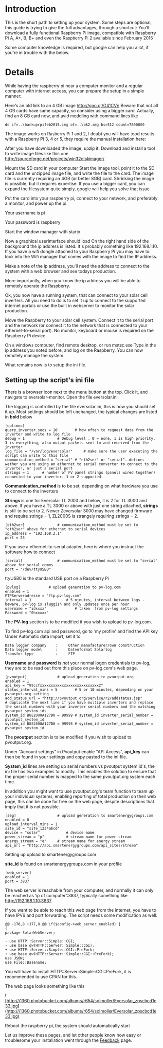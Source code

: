 # Introduction #

This is the short path to setting up your system. Some steps are optional, this guide is trying to give the full advantages, through a shortcut: You'll download a fully functional Raspberry Pi image, compatible with Raspberry Pi A, A+, B, B+ and even the Raspberry Pi 2 available since February 2015

Some computer knowledge is required, but google can help you a lot, if you're in trouble with the below.

# Details #
While having the raspberry pi near a computer monitor and a regular computer with internet access, you can prepare the setup in a simple manner:

Here's an old link to an 4 GB image http://goo.gl/O41CVn Beware that not all 4 GB cards have same capacity, so consider using a bigger card. Actually, find an 8 GB card now, and avid meddling with command lines like
```
dd if=..\backuprpifeb2015.img of=..\bk2.img bs=512 count=7800000
```
The image works on Rasberry Pi 1 and 2, I doubt you will have tood results with a Raspberry Pi 3, 4 or 5, they require the manual installation here:

After you have downloaded the image, upzip it.
Download and install a tool to write image files like this one http://sourceforge.net/projects/win32diskimager/

Mount the SD card in your computer
Start the image tool, point it to the SD card and the unzipped image file, and write the file to the card. The image file is currently requiring an 4GB (or better 8GB) card. Shrinking the image is possible, but it requires expertise. If you use a bigger card, you can expand the filesystem quite simply, google will help you solve that issue.


Put the card into your raspberry pi, connect to your network, and preferably a monitor, and power up the pi.

Your username is pi

Your password is raspberry

Start the window manager with startx

Now a graphical userinterface should load
On the right hand side of the background the ip address is listed. It's probably something like 192.168.1.10. If you have a wifi dongle attached to your Raspberry Pi you may have to look into the Wifi manager that comes with the image to find the IP address.

Make a note of the ip address, you'll need the address to connect to the system with a web browser and see todays production.

More importantly, when you know the ip address you will be able to remotely operate the Raspberry.

Ok, you now have a running system, that can connect to your solar cell inverters. All you need to do is to set it up to connect to the supported internet portals or use the built in webserver to monitor the solar production.

Move the Raspberry to your solar cell system. Connect it to the serial port and the network (or connect it to the network that is connected to your ethernet-to-serial port). No monitor, keyboard or mouse is required on the Raspberry Pi device.

On a windows computer, find remote desktop, or run mstsc.exe
Type in the ip address you noted before, and log on the Raspberry. You can now remotely manage the system.


What remains now is to setup the ini file.

## Setting up the script's ini file ##
There is a browser icon next to the menu button at the top. Click it, and navigate to eversolar-monitor. Open the file eversolar.ini

The logging is controlled by the file eversolar.ini, this is how you should set it up. Most settings should be left unchanged, the typical changes are listed in **bold** below



```
[options]
query_inverter_secs = 10		# how often to request data from the inverter and write to log file
debug = 1				# Debug level , 0 = none, 1 is high priority, 3 is everything, also output packets sent to and received from the inverter
log_file = "/var/log/eversolar"		# make sure the user executing the script can write to this file
communication_method = "serial"	# "eth2ser" or "serial". defines wether you are using an ethernet to serial converter to connect to the inverter, or just a serial port
strings = 1      # number of PV panel strings (panels wired together) connected to your inverter. 1 or 2 supported.
```


**Communication\_method** is to be set, depending on what hardware you use to connect to the inverters

**Strings** is one for Eversolar TL 2000 and below, it is 2 for TL 3000 and above. If you have a TL 3000 or above with just one string attached, **strings** is still to be set to 2. Newer Zeversolar 3000 may have changed firmware and require strings = 1, ZL2000S is strangely requiring strings = 2.

```
[eth2ser]				# communication_method must be set to "eth2ser" above for ethernet to serial devices
ip_address = "192.168.2.1"
port = 23
```

If you use a ethernet-to-serial adapter, here is where you instruct the software how to connect

```
[serial]				# communication_method must be set to "serial" above for serial comms
port = "/dev/ttyUSB0"
```

ttyUSB0 is the standard USB port on a Raspberry Pi

```
[pvlog]				# upload generation to pv-log.com
enabled = 1
FTPServeradresse = "ftp.pv-log.com"
interval = 1		        # 5 minutes, interval between logs - beware, pv-log is sluggish and only updates once per hour
username = "idxxxx"             # taken  from pv-log settings
Password = "0hxxxxx"
```

The **PV-log** section is to be modified if you wish to upload to pv-log.com.

To find pv-log.com api and password, go to 'my profile' and find the API key
Under Automatic data import, set it to
```
Data logger company    :     Other manufacturer/own construction
Data logger model      :     Datenformat Solarlog
Transfer type          :     FTP
```

**Username** and **password** is _not_ your normal logon credentials to pv-log, they are to be read out from this place on pv-log.com's web page.


```
[pvoutput]				# upload generation to pvoutput.org
enabled = 1
api_key = "99ccfxxxxxxxxxxxxxxxxxxxxxxxxxxx2"
status_interval_mins = 5		# 5 or 10 minutes, depending on your pvoutput.org setting
add_status_url = "http://pvoutput.org/service/r2/addstatus.jsp"
# duplicate the next line if you have multiple inverters and replace the serial numbers with your inverter serial numbers and the matching pvoutput system ids
system_id B882000A127D0 = 99999 # system_id inverter_serial_number = pvoutput_system_id
system_id B882000A127D0 = 99998 # system_id inverter_serial_number = pvoutput_system_id

```

The **pvoutput** section is to be modified if you wish to upload to pvoutput.org.

Under "Account settings" in Pvoutput enable "API Access", **api\_key** can then be found in your settings and copy pasted to the ini file.

**System\_id** lines are setting up serial numbers vs pvoutput system id's, the ini file has two examples to modify. This enables the solution to ensure that the proper serial number is mapped to the same pvoutput.org system each time.

In addition you might want to use pvoutput.org's team function to team up your individual systems, enabling reporting of total production on their web page, this can be done for free on the web page, despite descriptions that imply that it is not possible.

```
[seg]					# upload generation to smartenergygroups.com
enabled = 0
upload_interval_mins = 1
site_id = "site_1234abcd"
device = "solar"			# device name
power_stream = "p"			# stream name for power stream
energy_stream = "e"		# stream name for energy stream
api_url = "http://api.smartenergygroups.com/api_sites/stream"
```

Setting up upload to smartenergygroups.com

**site\_id** is found on smartenergygroups.com in your profile

```
[web_server]
enabled = 1
port = 3837
```

The web server is reachable from your computer, and normally it can only be reached as 'ip of computer':3837, typically something like http://192.168.1.10:3837

If you want to be able to reach this web page from the internet, you have to have IPV6 and port forwarding. The script needs some modification as well:

```
@@ -176,8 +177,8 @@ if($config->web_server_enabled) {
{
package SolarWebServer;

- use HTTP::Server::Simple::CGI;
- use base qw(HTTP::Server::Simple::CGI);
+ use HTTP::Server::Simple::CGI::PreFork;
+ use base qw(HTTP::Server::Simple::CGI::PreFork);
use JSON;
use File::Basename;
```

You will have to install HTTP::Server::Simple::CGI::PreFork, it is recommended to use CPAN for this.

The web page looks something like this

![http://i1360.photobucket.com/albums/r654/solmoller/Eversolar_zpscbcd1e33.jpg](http://i1360.photobucket.com/albums/r654/solmoller/Eversolar_zpscbcd1e33.jpg)

Reboot the raspberry pi, the system should automatically start

Let us improve these pages, and let other people know how easy or troublesome your installation went through the [Feedback](Feedback.md) page.
